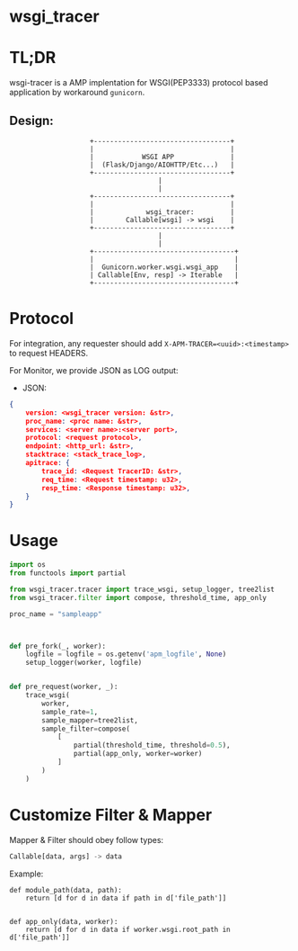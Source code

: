 wsgi_tracer
================

# TL;DR

wsgi-tracer is a AMP implentation for WSGI(PEP3333) protocol based application by workaround `gunicorn`.

## Design:

						+----------------------------------+
						|                                  |
						|            WSGI APP              |
						|  (Flask/Django/AIOHTTP/Etc...)   |
						+----------------------------------+
						                 |
						                 |
						+----------------------------------+
						|                                  |
						|             wsgi_tracer:         |
						|        Callable[wsgi] -> wsgi    |
						+----------------------------------+
						                 |
						                 |
						+-----------------------------------+
						|                                   |
						|  Gunicorn.worker.wsgi.wsgi_app    |
						| Callable[Env, resp] -> Iterable   |
						+-----------------------------------+


# Protocol

For integration, any requester should add `X-APM-TRACER=<uuid>:<timestamp>` to request HEADERS.

For Monitor, we provide JSON as LOG output:

* JSON:

```json
{
	version: <wsgi_tracer version: &str>,
	proc_name: <proc name: &str>,
	services: <server name>:<server port>,
	protocol: <request protocol>,
	endpoint: <http_url: &str>,
	stacktrace: <stack_trace_log>,
	apitrace: {
        trace_id: <Request TracerID: &str>,
		req_time: <Request timestamp: u32>,
		resp_time: <Response timestamp: u32>,
	}
}
```

# Usage


```python
import os
from functools import partial

from wsgi_tracer.tracer import trace_wsgi, setup_logger, tree2list
from wsgi_tracer.filter import compose, threshold_time, app_only

proc_name = "sampleapp"



def pre_fork(_, worker):
    logfile = logfile = os.getenv('apm_logfile', None)
    setup_logger(worker, logfile)


def pre_request(worker, _):
    trace_wsgi(
        worker,
        sample_rate=1,
        sample_mapper=tree2list,
        sample_filter=compose(
            [
                partial(threshold_time, threshold=0.5),
                partial(app_only, worker=worker)
            ]
        )
    )
```

# Customize Filter & Mapper

Mapper & Filter should obey follow types:

```python
Callable[data, args] -> data
```

Example:

```
def module_path(data, path):
    return [d for d in data if path in d['file_path']]


def app_only(data, worker):
    return [d for d in data if worker.wsgi.root_path in d['file_path']]
```
